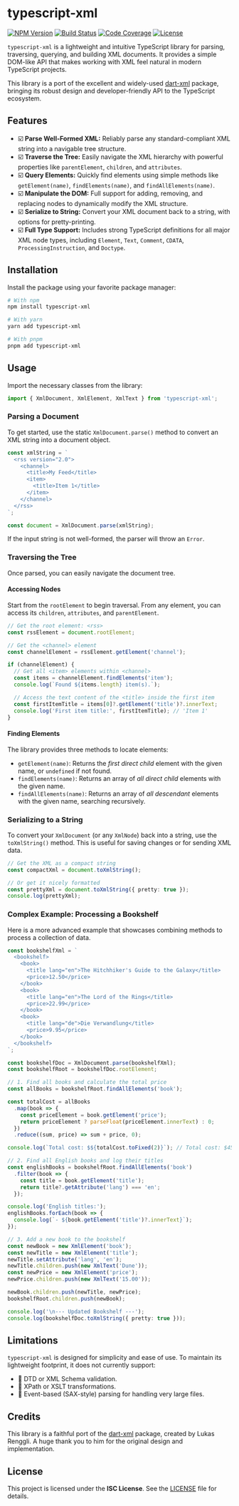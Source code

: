 # typescript-xml

[![NPM Version](https://img.shields.io/npm/v/typescript-xml.svg)](https://www.npmjs.com/package/typescript-xml)
[![Build Status](https://img.shields.io/github/actions/workflow/status/renggli/dart-xml/dart.yml?branch=main&label=build)](https://github.com/renggli/dart-xml/actions/workflows/dart.yml)
[![Code Coverage](https://img.shields.io/codecov/c/github/renggli/dart-xml.svg)](https://codecov.io/gh/renggli/dart-xml)
[![License](https://img.shields.io/npm/l/typescript-xml.svg)](./LICENSE)

`typescript-xml` is a lightweight and intuitive TypeScript library for parsing, traversing, querying, and building XML documents. It provides a simple DOM-like API that makes working with XML feel natural in modern TypeScript projects.

This library is a port of the excellent and widely-used [dart-xml](https://github.com/renggli/dart-xml) package, bringing its robust design and developer-friendly API to the TypeScript ecosystem.

## Features

- ☑️ **Parse Well-Formed XML:** Reliably parse any standard-compliant XML string into a navigable tree structure.
- ☑️ **Traverse the Tree:** Easily navigate the XML hierarchy with powerful properties like `parentElement`, `children`, and `attributes`.
- ☑️ **Query Elements:** Quickly find elements using simple methods like `getElement(name)`, `findElements(name)`, and `findAllElements(name)`.
- ☑️ **Manipulate the DOM:** Full support for adding, removing, and replacing nodes to dynamically modify the XML structure.
- ☑️ **Serialize to String:** Convert your XML document back to a string, with options for pretty-printing.
- ☑️ **Full Type Support:** Includes strong TypeScript definitions for all major XML node types, including `Element`, `Text`, `Comment`, `CDATA`, `ProcessingInstruction`, and `Doctype`.

## Installation

Install the package using your favorite package manager:

```bash
# With npm
npm install typescript-xml

# With yarn
yarn add typescript-xml

# With pnpm
pnpm add typescript-xml
```

## Usage

Import the necessary classes from the library:

```typescript
import { XmlDocument, XmlElement, XmlText } from 'typescript-xml';
```

### Parsing a Document

To get started, use the static `XmlDocument.parse()` method to convert an XML string into a document object.

```typescript
const xmlString = `
  <rss version="2.0">
    <channel>
      <title>My Feed</title>
      <item>
        <title>Item 1</title>
      </item>
    </channel>
  </rss>
`;

const document = XmlDocument.parse(xmlString);
```

If the input string is not well-formed, the parser will throw an `Error`.

### Traversing the Tree

Once parsed, you can easily navigate the document tree.

#### Accessing Nodes

Start from the `rootElement` to begin traversal. From any element, you can access its `children`, `attributes`, and `parentElement`.

```typescript
// Get the root element: <rss>
const rssElement = document.rootElement;

// Get the <channel> element
const channelElement = rssElement.getElement('channel');

if (channelElement) {
  // Get all <item> elements within <channel>
  const items = channelElement.findElements('item');
  console.log(`Found ${items.length} item(s).`);

  // Access the text content of the <title> inside the first item
  const firstItemTitle = items[0]?.getElement('title')?.innerText;
  console.log('First item title:', firstItemTitle); // 'Item 1'
}
```

#### Finding Elements

The library provides three methods to locate elements:
- `getElement(name)`: Returns the *first direct child* element with the given name, or `undefined` if not found.
- `findElements(name)`: Returns an array of *all direct child* elements with the given name.
- `findAllElements(name)`: Returns an array of *all descendant* elements with the given name, searching recursively.

### Serializing to a String

To convert your `XmlDocument` (or any `XmlNode`) back into a string, use the `toXmlString()` method. This is useful for saving changes or for sending XML data.

```typescript
// Get the XML as a compact string
const compactXml = document.toXmlString();

// Or get it nicely formatted
const prettyXml = document.toXmlString({ pretty: true });
console.log(prettyXml);
```

### Complex Example: Processing a Bookshelf

Here is a more advanced example that showcases combining methods to process a collection of data.

```typescript
const bookshelfXml = `
  <bookshelf>
    <book>
      <title lang="en">The Hitchhiker's Guide to the Galaxy</title>
      <price>12.50</price>
    </book>
    <book>
      <title lang="en">The Lord of the Rings</title>
      <price>22.99</price>
    </book>
    <book>
      <title lang="de">Die Verwandlung</title>
      <price>9.95</price>
    </book>
  </bookshelf>
`;

const bookshelfDoc = XmlDocument.parse(bookshelfXml);
const bookshelfRoot = bookshelfDoc.rootElement;

// 1. Find all books and calculate the total price
const allBooks = bookshelfRoot.findAllElements('book');

const totalCost = allBooks
  .map(book => {
    const priceElement = book.getElement('price');
    return priceElement ? parseFloat(priceElement.innerText) : 0;
  })
  .reduce((sum, price) => sum + price, 0);

console.log(`Total cost: $${totalCost.toFixed(2)}`); // Total cost: $45.44

// 2. Find all English books and log their titles
const englishBooks = bookshelfRoot.findAllElements('book')
  .filter(book => {
    const title = book.getElement('title');
    return title?.getAttribute('lang') === 'en';
  });

console.log('English titles:');
englishBooks.forEach(book => {
  console.log(`- ${book.getElement('title')?.innerText}`);
});

// 3. Add a new book to the bookshelf
const newBook = new XmlElement('book');
const newTitle = new XmlElement('title');
newTitle.setAttribute('lang', 'en');
newTitle.children.push(new XmlText('Dune'));
const newPrice = new XmlElement('price');
newPrice.children.push(new XmlText('15.00'));

newBook.children.push(newTitle, newPrice);
bookshelfRoot.children.push(newBook);

console.log('\n--- Updated Bookshelf ---');
console.log(bookshelfDoc.toXmlString({ pretty: true }));
```

## Limitations

`typescript-xml` is designed for simplicity and ease of use. To maintain its lightweight footprint, it does not currently support:
-   🚫 DTD or XML Schema validation.
-   🚫 XPath or XSLT transformations.
-   🚫 Event-based (SAX-style) parsing for handling very large files.

## Credits

This library is a faithful port of the [dart-xml](https://github.com/renggli/dart-xml) package, created by Lukas Renggli. A huge thank you to him for the original design and implementation.

## License

This project is licensed under the **ISC License**. See the [LICENSE](./LICENSE) file for details.